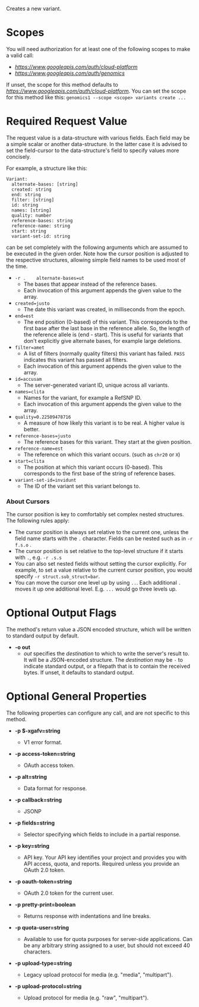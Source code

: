 Creates a new variant.
# Scopes

You will need authorization for at least one of the following scopes to make a valid call:

* *https://www.googleapis.com/auth/cloud-platform*
* *https://www.googleapis.com/auth/genomics*

If unset, the scope for this method defaults to *https://www.googleapis.com/auth/cloud-platform*.
You can set the scope for this method like this: `genomics1 --scope <scope> variants create ...`
# Required Request Value

The request value is a data-structure with various fields. Each field may be a simple scalar or another data-structure.
In the latter case it is advised to set the field-cursor to the data-structure's field to specify values more concisely.

For example, a structure like this:
```
Variant:
  alternate-bases: [string]
  created: string
  end: string
  filter: [string]
  id: string
  names: [string]
  quality: number
  reference-bases: string
  reference-name: string
  start: string
  variant-set-id: string

```

can be set completely with the following arguments which are assumed to be executed in the given order. Note how the cursor position is adjusted to the respective structures, allowing simple field names to be used most of the time.

* `-r .    alternate-bases=ut`
    - The bases that appear instead of the reference bases.
    - Each invocation of this argument appends the given value to the array.
* `created=justo`
    - The date this variant was created, in milliseconds from the epoch.
* `end=est`
    - The end position (0-based) of this variant. This corresponds to the first
        base after the last base in the reference allele. So, the length of
        the reference allele is (end - start). This is useful for variants
        that don&#39;t explicitly give alternate bases, for example large deletions.
* `filter=amet`
    - A list of filters (normally quality filters) this variant has failed.
        `PASS` indicates this variant has passed all filters.
    - Each invocation of this argument appends the given value to the array.
* `id=accusam`
    - The server-generated variant ID, unique across all variants.
* `names=clita`
    - Names for the variant, for example a RefSNP ID.
    - Each invocation of this argument appends the given value to the array.
* `quality=0.22509478716`
    - A measure of how likely this variant is to be real.
        A higher value is better.
* `reference-bases=justo`
    - The reference bases for this variant. They start at the given
        position.
* `reference-name=est`
    - The reference on which this variant occurs.
        (such as `chr20` or `X`)
* `start=clita`
    - The position at which this variant occurs (0-based).
        This corresponds to the first base of the string of reference bases.
* `variant-set-id=invidunt`
    - The ID of the variant set this variant belongs to.


### About Cursors

The cursor position is key to comfortably set complex nested structures. The following rules apply:

* The cursor position is always set relative to the current one, unless the field name starts with the `.` character. Fields can be nested such as in `-r f.s.o` .
* The cursor position is set relative to the top-level structure if it starts with `.`, e.g. `-r .s.s`
* You can also set nested fields without setting the cursor explicitly. For example, to set a value relative to the current cursor position, you would specify `-r struct.sub_struct=bar`.
* You can move the cursor one level up by using `..`. Each additional `.` moves it up one additional level. E.g. `...` would go three levels up.


# Optional Output Flags

The method's return value a JSON encoded structure, which will be written to standard output by default.

* **-o out**
    - *out* specifies the *destination* to which to write the server's result to.
      It will be a JSON-encoded structure.
      The *destination* may be `-` to indicate standard output, or a filepath that is to contain the received bytes.
      If unset, it defaults to standard output.
# Optional General Properties

The following properties can configure any call, and are not specific to this method.

* **-p $-xgafv=string**
    - V1 error format.

* **-p access-token=string**
    - OAuth access token.

* **-p alt=string**
    - Data format for response.

* **-p callback=string**
    - JSONP

* **-p fields=string**
    - Selector specifying which fields to include in a partial response.

* **-p key=string**
    - API key. Your API key identifies your project and provides you with API access, quota, and reports. Required unless you provide an OAuth 2.0 token.

* **-p oauth-token=string**
    - OAuth 2.0 token for the current user.

* **-p pretty-print=boolean**
    - Returns response with indentations and line breaks.

* **-p quota-user=string**
    - Available to use for quota purposes for server-side applications. Can be any arbitrary string assigned to a user, but should not exceed 40 characters.

* **-p upload-type=string**
    - Legacy upload protocol for media (e.g. &#34;media&#34;, &#34;multipart&#34;).

* **-p upload-protocol=string**
    - Upload protocol for media (e.g. &#34;raw&#34;, &#34;multipart&#34;).
